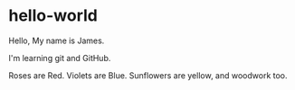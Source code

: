 # hello-world

Hello, My name is James.

I'm learning git and GitHub.


Roses are Red.
Violets are Blue.
Sunflowers are yellow,
and woodwork too.
